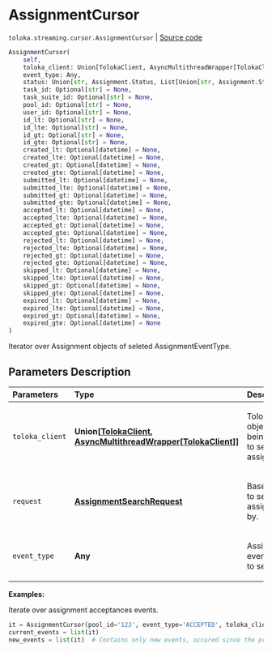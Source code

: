 # AssignmentCursor
`toloka.streaming.cursor.AssignmentCursor` | [Source code](https://github.com/Toloka/toloka-kit/blob/v0.1.24/src/streaming/cursor.py#L216)

```python
AssignmentCursor(
    self,
    toloka_client: Union[TolokaClient, AsyncMultithreadWrapper[TolokaClient]],
    event_type: Any,
    status: Union[str, Assignment.Status, List[Union[str, Assignment.Status]], None] = None,
    task_id: Optional[str] = None,
    task_suite_id: Optional[str] = None,
    pool_id: Optional[str] = None,
    user_id: Optional[str] = None,
    id_lt: Optional[str] = None,
    id_lte: Optional[str] = None,
    id_gt: Optional[str] = None,
    id_gte: Optional[str] = None,
    created_lt: Optional[datetime] = None,
    created_lte: Optional[datetime] = None,
    created_gt: Optional[datetime] = None,
    created_gte: Optional[datetime] = None,
    submitted_lt: Optional[datetime] = None,
    submitted_lte: Optional[datetime] = None,
    submitted_gt: Optional[datetime] = None,
    submitted_gte: Optional[datetime] = None,
    accepted_lt: Optional[datetime] = None,
    accepted_lte: Optional[datetime] = None,
    accepted_gt: Optional[datetime] = None,
    accepted_gte: Optional[datetime] = None,
    rejected_lt: Optional[datetime] = None,
    rejected_lte: Optional[datetime] = None,
    rejected_gt: Optional[datetime] = None,
    rejected_gte: Optional[datetime] = None,
    skipped_lt: Optional[datetime] = None,
    skipped_lte: Optional[datetime] = None,
    skipped_gt: Optional[datetime] = None,
    skipped_gte: Optional[datetime] = None,
    expired_lt: Optional[datetime] = None,
    expired_lte: Optional[datetime] = None,
    expired_gt: Optional[datetime] = None,
    expired_gte: Optional[datetime] = None
)
```

Iterator over Assignment objects of seleted AssignmentEventType.

## Parameters Description

| Parameters | Type | Description |
| :----------| :----| :-----------|
`toloka_client`|**Union\[[TolokaClient](toloka.client.TolokaClient.md), [AsyncMultithreadWrapper](toloka.util.async_utils.AsyncMultithreadWrapper.md)\[[TolokaClient](toloka.client.TolokaClient.md)\]\]**|<p>TolokaClient object that is being used to search assignments.</p>
`request`|**[AssignmentSearchRequest](toloka.client.search_requests.AssignmentSearchRequest.md)**|<p>Base request to search assignments by.</p>
`event_type`|**Any**|<p>Assignments event&#x27;s type to search.</p>

**Examples:**

Iterate over assignment acceptances events.

```python
it = AssignmentCursor(pool_id='123', event_type='ACCEPTED', toloka_client=toloka_client)
current_events = list(it)
new_events = list(it)  # Contains only new events, occured since the previous call.
```
